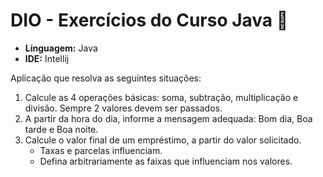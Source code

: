 # DIO - Exercícios do Curso Java 📝

- **Linguagem:** Java
- **IDE:** Intellij

Aplicação que resolva as seguintes situações:
1. Calcule as 4 operações básicas: soma, subtração, multiplicação e divisão. Sempre 2 valores devem ser passados.
2. A partir da hora do dia, informe a mensagem adequada: Bom dia, Boa tarde e Boa noite.
3. Calcule o valor final de um empréstimo, a partir do valor solicitado. 
   - Taxas e parcelas influenciam. 
   - Defina arbitrariamente as faixas que influenciam nos valores.
